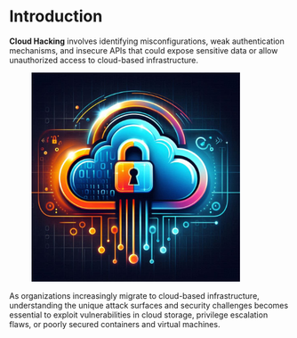 # Introduction

**Cloud Hacking** involves identifying misconfigurations, weak authentication mechanisms, and insecure APIs that could expose sensitive data or allow unauthorized access to cloud-based infrastructure.

<figure><img src="../.gitbook/assets/image (5).png" alt="" width="375"><figcaption></figcaption></figure>

As organizations increasingly migrate to cloud-based infrastructure, understanding the unique attack surfaces and security challenges becomes essential to exploit vulnerabilities in cloud storage, privilege escalation flaws, or poorly secured containers and virtual machines.

